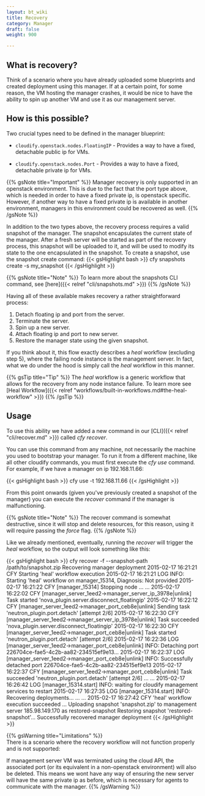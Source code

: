 ```yaml
---
layout: bt_wiki
title: Recovery
category: Manager
draft: false
weight: 900

---
```



## What is recovery?

Think of a scenario where you have already uploaded some blueprints
and created deployment using this manager. If at a certain point, for some
reason, the VM hosting the manager crashes, it would be nice to have the
ability to spin up another VM and use it as our management server.

## How is this possible?

Two crucial types need to be defined in the manager blueprint:

- `cloudify.openstack.nodes.FloatingIP` - Provides a way to have a fixed,
detachable public ip for VMs.

- `cloudify.openstack.nodes.Port` - Provides a way to have a fixed,
detachable private ip for VMs.

{{% gsNote title="Important" %}}
Manager recovery is only supported in an openstack environment. This is due to the fact that the port type above, which is needed in order to have a fixed private ip, is openstack specific.
However, if another way to have a fixed private ip is available in another environment, managers in this environment could be recovered as well.
{{% /gsNote %}}

In addition to the two types above, the recovery process requires a valid snapshot of the manager. The snapshot encapsulates
the current state of the manager. After a fresh server will be started as part of the recovery process,
this snapshot will be uploaded to it, and will be used to modify its state to the one encapsulated in the snapshot.
To create a snapshot, use the snapshot create command:
{{< gsHighlight  bash  >}}
cfy snapshots create -s my_snapshot
{{< /gsHighlight >}}

{{% gsNote title="Note" %}}
To learn more about the snapshots CLI command, see [here]({{< relref "cli/snapshots.md" >}})
{{% /gsNote %}}

Having all of these available makes recovery a rather straightforward
process:

1. Detach floating ip and port from the server.
2. Terminate the server.
3. Spin up a new server.
4. Attach floating ip and port to new server.
5. Restore the manager state using the given snapshot.

If you think about it, this flow exactly describes a *heal* workflow (excluding step 5), where
the failing node instance is the management server.
In fact, what we do under the hood is simply call the *heal* workflow in
this manner.

{{% gsTip title="Tip" %}}
The *heal* workflow is a generic workflow that allows for the recovery from
any node instance failure. To learn more see [Heal Workflow]({{< relref "workflows/built-in-workflows.md#the-heal-workflow" >}})
{{% /gsTip %}}

## Usage

To use this ability we have added a new command in our [CLI]({{< relref "cli/recover.md" >}}) called *cfy recover*.

You can use this command from any machine, not necessarily the machine you
used to bootstrap your manager. To run it from a different
machine, like all other cloudify commands, you must first execute the *cfy
use* command.
For example, if we have a manager on ip 192.168.11.66:

{{< gsHighlight  bash  >}}
cfy use -t 192.168.11.66
{{< /gsHighlight >}}

From this point onwards (given you've previously created a snapshot of
the manager) you can execute the *recover* command if the manager
is malfunctioning.

{{% gsNote title="Note" %}}
The recover command is somewhat destructive, since it will stop and delete
resources, for this reason, using it will require passing the *force* flag.
{{% /gsNote %}}

Like we already mentioned, eventually, running the *recover*
will trigger the *heal* workflow, so the output will look something like this:

{{< gsHighlight  bash  >}}
cfy recover -f --snapshot-path /path/to/snapshot.zip
Recovering manager deployment
2015-02-17 16:21:21 CFY <manager> Starting 'heal' workflow execution
2015-02-17 16:21:21 LOG <manager> INFO: Starting 'heal' workflow on manager_15314, Diagnosis: Not provided
2015-02-17 16:21:22 CFY <manager> [manager_15314] Stopping node
...
...
2015-02-17 16:22:02 CFY <manager> [manager_server_1eed2->manager_server_ip_3978e|unlink] Task started 'nova_plugin.server.disconnect_floatingip'
2015-02-17 16:22:12 CFY <manager> [manager_server_1eed2->manager_port_ceb8e|unlink] Sending task 'neutron_plugin.port.detach' [attempt 2/6]
2015-02-17 16:22:30 CFY <manager> [manager_server_1eed2->manager_server_ip_3978e|unlink] Task succeeded 'nova_plugin.server.disconnect_floatingip'
2015-02-17 16:22:30 CFY <manager> [manager_server_1eed2->manager_port_ceb8e|unlink] Task started 'neutron_plugin.port.detach' [attempt 2/6]
2015-02-17 16:22:36 LOG <manager> [manager_server_1eed2->manager_port_ceb8e|unlink] INFO: Detaching port 226704ce-fae5-4c2b-aa82-234515ef9e13...
2015-02-17 16:22:37 LOG <manager> [manager_server_1eed2->manager_port_ceb8e|unlink] INFO: Successfully detached port 226704ce-fae5-4c2b-aa82-234515ef9e13
2015-02-17 16:22:37 CFY <manager> [manager_server_1eed2->manager_port_ceb8e|unlink] Task succeeded 'neutron_plugin.port.detach' [attempt 2/6]
...
...
2015-02-17 16:26:42 LOG <manager> [manager_15314.start] INFO: waiting for cloudify management services to restart
2015-02-17 16:27:35 LOG <manager> [manager_15314.start] INFO: Recovering deployments...
...
...
2015-02-17 16:27:42 CFY <manager> 'heal' workflow execution succeeded
...
Uploading snapshot 'snapshot.zip' to management server 185.98.149.170 as restored-snapshot
Restoring snapshot 'restored-snapshot'...
Successfully recovered manager deployment
{{< /gsHighlight >}}


{{% gsWarning title="Limitations" %}}
<br>
There is a scenario where the recovery workflow will not function
properly and is not supported:

If management server VM was terminated using the cloud API, the associated port (or its equivalent in a non-openstack environment) will also be deleted. This means we wont have any way of ensuring the new server will have the same private ip as before, which is necessary for agents to communicate with the manager.
{{% /gsWarning %}}
